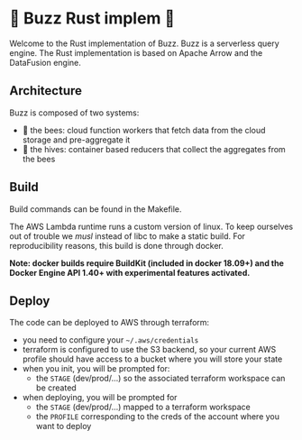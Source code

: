 # :bee: Buzz Rust implem :bee:

Welcome to the Rust implementation of Buzz. Buzz is a serverless query engine. The Rust implementation is based on Apache Arrow and the DataFusion engine.

## Architecture

Buzz is composed of two systems:
- :bee: the bees: cloud function workers that fetch data from the cloud storage and pre-aggregate it
- :honey_pot: the hives: container based reducers that collect the aggregates from the bees

## Build

Build commands can be found in the Makefile.

The AWS Lambda runtime runs a custom version of linux. To keep ourselves out of trouble we *musl* instead of libc to make a static build. For reproducibility reasons, this build is done through docker.

**Note: docker builds require BuildKit (included in docker 18.09+) and the Docker Engine API 1.40+ with experimental features activated.**

## Deploy

The code can be deployed to AWS through terraform:
- you need to configure your `~/.aws/credentials`
- terraform is configured to use the S3 backend, so your current AWS profile should have access to a bucket where you will store your state
- when you init, you will be prompted for:
  - the `STAGE` (dev/prod/...) so the associated terraform workspace can be created
- when deploying, you will be prompted for
  - the `STAGE` (dev/prod/...) mapped to a terraform workspace
  - the `PROFILE` corresponding to the creds of the account where you want to deploy